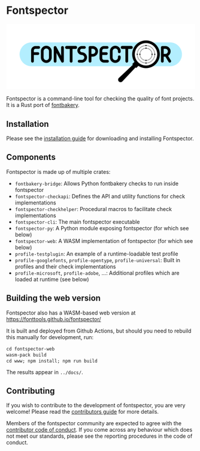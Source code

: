 # Fontspector

![](fontspector-web/www/Fontspector.svg)

Fontspector is a command-line tool for checking the quality of font projects.
It is a Rust port of [fontbakery](http://github.com/fonttools/fontbakery).

## Installation

Please see the [installation guide](INSTALLATION.md) for downloading and installing Fontspector.

## Components

Fontspector is made up of multiple crates:

- `fontbakery-bridge`: Allows Python fontbakery checks to run inside fontspector
- `fontspector-checkapi`: Defines the API and utility functions for check implementations
- `fontspector-checkhelper`: Procedural macros to facilitate check implementations
- `fontspector-cli`: The main fontspector executable
- `fontspector-py`: A Python module exposing fontspector (for which see below)
- `fontspector-web`: A WASM implementation of fontspector (for which see below)
- `profile-testplugin`: An example of a runtime-loadable test profile
- `profile-googlefonts`, `profile-opentype`, `profile-universal`: Built in profiles and their check implementations
- `profile-microsoft`, `profile-adobe`, ...: Additional profiles which are loaded at runtime (see below)

## Building the web version

Fontspector also has a WASM-based web version at
https://fonttools.github.io/fontspector/

It is built and deployed from Github Actions, but should you need to
rebuild this manually for development, run:

```
cd fontspector-web
wasm-pack build
cd www; npm install; npm run build
```

The results appear in `../docs/`.

## Contributing

If you wish to contribute to the development of fontspector, you are
very welcome! Please read the [contributors guide](CONTRIBUTING.md) for
more details.

Members of the fontspector community are expected to agree with the
[contributor code of conduct](CODE_OF_CONDUCT.md). If you come across
any behaviour which does not meet our standards, please see the
reporting procedures in the code of conduct.
